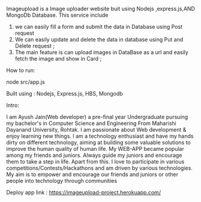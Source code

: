  Imageupload is a Image uploader website buit using Nodejs ,express.js,AND MongoDb Database. This service include 
 1. we can easily fill a form and submit the data in Database using Post request
 2. We can easily update and delete the data in database using Put and Delete request ;
 3. The main feature is can upload images in DataBase as a url and easily fetch the image and show in Card ;
 
 
 How to run: 
 
 node src/app.js
 
 Built using : Nodejs, Express.js, HBS, Mongodb
 
 
 Intro:
 
 I am Ayush Jain(Web developer) a pre-final year Undergraduate pursuing my bachelor's in Computer Science and Engineering  From Maharishi Dayanand University, Rohtak. I am passionate about Web development & enjoy learning new things.
I am a technology enthusiast and have my hands dirty on different technology, aiming at building some valuable solutions to improve the human quality of human life. My WEB-APP became popular among my friends and juniors. Always guide my juniors and encourage them to take a step in life.
Apart from this. I love to participate in various competitions/Contests/Hackathons and am driven by various technologies. My aim is to empower and encourage our friends and juniors or other people into technology through communities


Deploy app link : https://imageupload-project.herokuapp.com/
